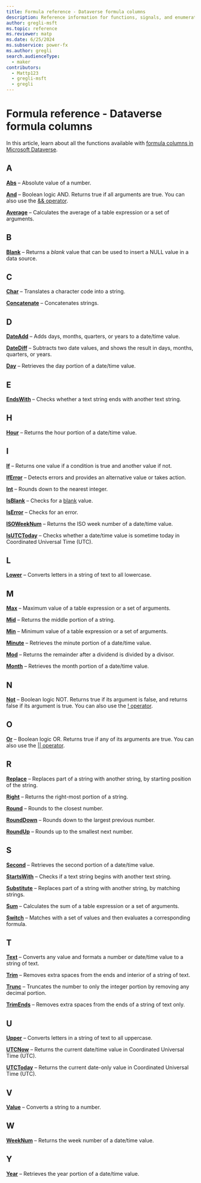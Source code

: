 ```yaml
---
title: Formula reference - Dataverse formula columns
description: Reference information for functions, signals, and enumerations available with formula columns in Microsoft Dataverse.
author: gregli-msft
ms.topic: reference
ms.reviewer: matp
ms.date: 6/25/2024
ms.subservice: power-fx
ms.author: gregli
search.audienceType:
  - maker
contributors:
  - Mattp123
  - gregli-msft
  - gregli
---
```


# Formula reference - Dataverse formula columns

In this article, learn about all the functions available with [formula columns in Microsoft Dataverse](/power-apps/maker/data-platform/formula-columns?tabs=type-or-paste).

## A

**[Abs](reference/function-numericals.md )** – Absolute value of a number.

**[And](reference/function-logicals.md )** – Boolean logic AND. Returns true if all arguments are true. You can also use the [&& operator](reference/operators.md).

**[Average](reference/function-aggregates.md )** – Calculates the average of a table expression or a set of arguments.

## B

**[Blank](reference/function-isblank-isempty.md )** – Returns a *blank* value that can be used to insert a NULL value in a data source.

## C

**[Char](reference/function-char.md )** – Translates a character code into a string.

**[Concatenate](reference/function-concatenate.md )** – Concatenates strings.

## D

**[DateAdd](reference/function-dateadd-datediff.md )** – Adds days, months, quarters, or years to a date/time value.

**[DateDiff](reference/function-dateadd-datediff.md )** – Subtracts two date values, and shows the result in days, months, quarters, or years.

**[Day](reference/function-datetime-parts.md )** – Retrieves the day portion of a date/time value.

## E

**[EndsWith](reference/function-startswith.md )** – Checks whether a text string ends with another text string.

## H

**[Hour](reference/function-datetime-parts.md )** – Returns the hour portion of a date/time value.

## I

**[If](reference/function-if.md )** – Returns one value if a condition is true and another value if not.

**[IfError](reference/function-iferror.md )** – Detects errors and provides an alternative value or takes action.


**[Int](reference/function-round.md )** – Rounds down to the nearest integer.

**[IsBlank](reference/function-isblank-isempty.md )** – Checks for a [blank](reference/function-isblank-isempty.md) value.

**[IsError](reference/function-iferror.md )** – Checks for an error.

**[ISOWeekNum](reference/function-weeknum.md )** – Returns the ISO week number of a date/time value.

**[IsUTCToday](reference/function-now-today-istoday.md )** – Checks whether a date/time value is sometime today in Coordinated Universal Time (UTC).

## L

**[Lower](reference/function-lower-upper-proper.md )** – Converts letters in a string of text to all lowercase.

## M

**[Max](reference/function-aggregates.md )** – Maximum value of a table expression or a set of arguments.

**[Mid](reference/function-left-mid-right.md )** – Returns the middle portion of a string.

**[Min](reference/function-aggregates.md )** – Minimum value of a table expression or a set of arguments.

**[Minute](reference/function-datetime-parts.md )** – Retrieves the minute portion of a date/time value.

**[Mod](reference/function-mod.md )** – Returns the remainder after a dividend is divided by a divisor.

**[Month](reference/function-datetime-parts.md )** – Retrieves the month portion of a date/time value.

## N

**[Not](reference/function-logicals.md )** – Boolean logic NOT. Returns true if its argument is false, and returns false if its argument is true. You can also use the [! operator](reference/operators.md).

## O

**[Or](reference/function-logicals.md )** – Boolean logic OR. Returns true if any of its arguments are true. You can also use the [|| operator](reference/operators.md).

## R

**[Replace](reference/function-replace-substitute.md )** – Replaces part of a string with another string, by starting position of the string.

**[Right](reference/function-left-mid-right.md )** – Returns the right-most portion of a string.

**[Round](reference/function-round.md )** – Rounds to the closest number.

**[RoundDown](reference/function-round.md )** – Rounds down to the largest previous number.

**[RoundUp](reference/function-round.md )** – Rounds up to the smallest next number.

## S

**[Second](reference/function-datetime-parts.md )** – Retrieves the second portion of a date/time value.

**[StartsWith](reference/function-startswith.md )** – Checks if a text string begins with another text string.

**[Substitute](reference/function-replace-substitute.md )** – Replaces part of a string with another string, by matching strings.

**[Sum](reference/function-aggregates.md )** – Calculates the sum of a table expression or a set of arguments.

**[Switch](reference/function-if.md )** – Matches with a set of values and then evaluates a corresponding formula.

## T

**[Text](reference/function-text.md )** – Converts any value and formats a number or date/time value to a string of text.

**[Trim](reference/function-trim.md )** – Removes extra spaces from the ends and interior of a string of text.

**[Trunc](reference/function-round.md )** – Truncates the number to only the integer portion by removing any decimal portion.

**[TrimEnds](reference/function-trim.md )** – Removes extra spaces from the ends of a string of text only.

## U

**[Upper](reference/function-lower-upper-proper.md )** – Converts letters in a string of text to all uppercase.

**[UTCNow](reference/function-now-today-istoday.md )** – Returns the current date/time value in Coordinated Universal Time (UTC).

**[UTCToday](reference/function-now-today-istoday.md )** – Returns the current date-only value in Coordinated Universal Time (UTC).

## V

**[Value](reference/function-value.md )** – Converts a string to a number.

## W

**[WeekNum](reference/function-weeknum.md )** – Returns the week number of a date/time value.

## Y

**[Year](reference/function-datetime-parts.md )** – Retrieves the year portion of a date/time value.